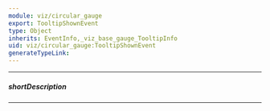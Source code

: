 ```yaml
---
module: viz/circular_gauge
export: TooltipShownEvent
type: Object
inherits: EventInfo,_viz_base_gauge_TooltipInfo
uid: viz/circular_gauge:TooltipShownEvent
generateTypeLink: 
---
```

---
##### shortDescription
<!-- Description goes here -->

---
<!-- Description goes here -->